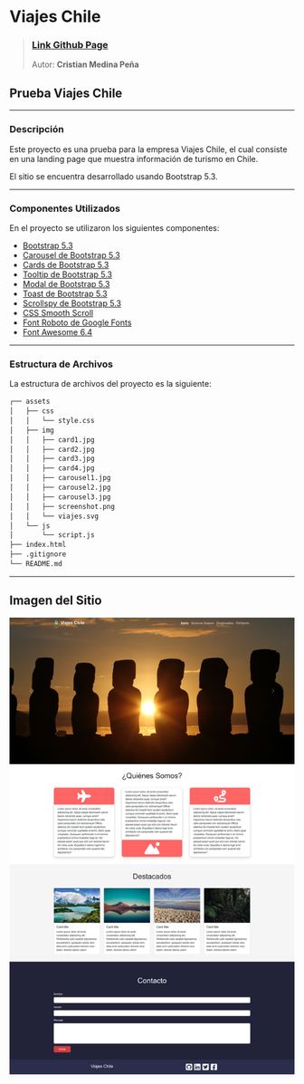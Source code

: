 # Viajes Chile
> ### **[Link Github Page](https://medinacristian.github.io/inforcap-pruebaViajesChile/)**
> Autor: **Cristian Medina Peña**
>

## Prueba Viajes Chile

---

### **Descripción**

Este proyecto es una prueba para la empresa Viajes Chile, el cual consiste en una landing page que muestra información de turismo en Chile.

El sitio se encuentra desarrollado usando Bootstrap 5.3.

---

### **Componentes Utilizados**

En el proyecto se utilizaron los siguientes componentes:

- [Bootstrap 5.3](https://getbootstrap.com/docs/5.3/getting-started/introduction/)
- [Carousel de Bootstrap 5.3](https://getbootstrap.com/docs/5.3/components/carousel/)
- [Cards de Bootstrap 5.3](https://getbootstrap.com/docs/5.3/components/card/)
- [Tooltip de Bootstrap 5.3](https://getbootstrap.com/docs/5.3/components/tooltips/)
- [Modal de Bootstrap 5.3](https://getbootstrap.com/docs/5.3/components/modal/)
- [Toast de Bootstrap 5.3](https://getbootstrap.com/docs/5.3/components/toasts/)
- [Scrollspy de Bootstrap 5.3](https://getbootstrap.com/docs/5.3/components/scrollspy/)
- [CSS Smooth Scroll](https://developer.mozilla.org/en-US/docs/Web/CSS/scroll-behavior)
- [Font Roboto de Google Fonts](https://fonts.google.com/specimen/Roboto?query=roboto)
- [Font Awesome 6.4](https://fontawesome.com/icons)

---

### **Estructura de Archivos**

La estructura de archivos del proyecto es la siguiente:

```bash
┌── assets
│   ├── css
│   │   └── style.css
│   ├── img
│   │   ├── card1.jpg
│   │   ├── card2.jpg
│   │   ├── card3.jpg
│   │   ├── card4.jpg
│   │   ├── carousel1.jpg
│   │   ├── carousel2.jpg
│   │   ├── carousel3.jpg
│   │   ├── screenshot.png
│   │   └── viajes.svg
│   └── js
│       └── script.js
├── index.html
├── .gitignore
└── README.md
```

---

## **Imagen del Sitio**
![Screenshot](/assets/img/screenshot.png "Screenshot Viajes Chile")
